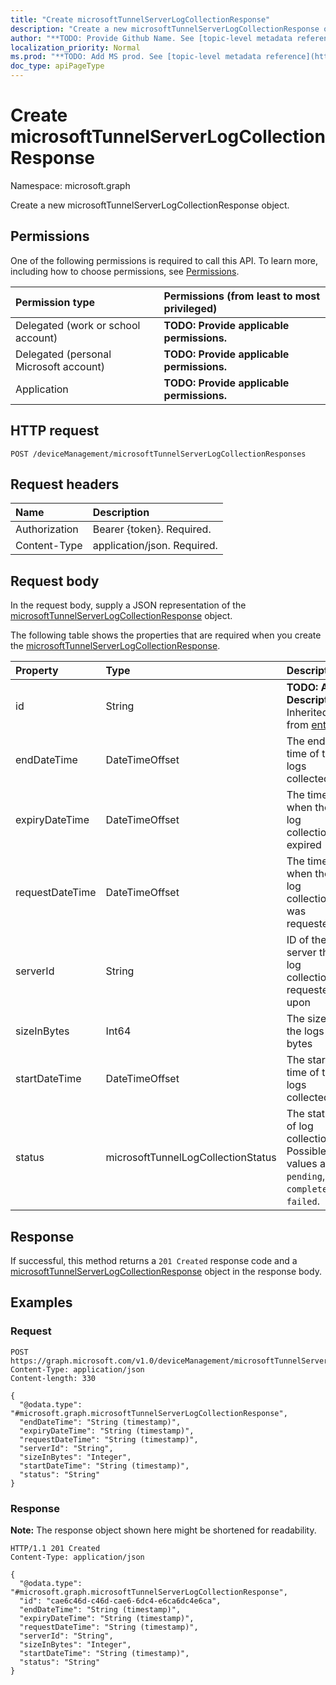 ```yaml
---
title: "Create microsoftTunnelServerLogCollectionResponse"
description: "Create a new microsoftTunnelServerLogCollectionResponse object."
author: "**TODO: Provide Github Name. See [topic-level metadata reference](https://msgo.azurewebsites.net/add/document/guidelines/metadata.html#topic-level-metadata)**"
localization_priority: Normal
ms.prod: "**TODO: Add MS prod. See [topic-level metadata reference](https://msgo.azurewebsites.net/add/document/guidelines/metadata.html#topic-level-metadata)**"
doc_type: apiPageType
---
```


# Create microsoftTunnelServerLogCollectionResponse
Namespace: microsoft.graph



Create a new microsoftTunnelServerLogCollectionResponse object.

## Permissions
One of the following permissions is required to call this API. To learn more, including how to choose permissions, see [Permissions](/graph/permissions-reference).

|Permission type|Permissions (from least to most privileged)|
|:---|:---|
|Delegated (work or school account)|**TODO: Provide applicable permissions.**|
|Delegated (personal Microsoft account)|**TODO: Provide applicable permissions.**|
|Application|**TODO: Provide applicable permissions.**|

## HTTP request

<!-- {
  "blockType": "ignored"
}
-->
``` http
POST /deviceManagement/microsoftTunnelServerLogCollectionResponses
```

## Request headers
|Name|Description|
|:---|:---|
|Authorization|Bearer {token}. Required.|
|Content-Type|application/json. Required.|

## Request body
In the request body, supply a JSON representation of the [microsoftTunnelServerLogCollectionResponse](../resources/microsofttunnelserverlogcollectionresponse.md) object.

The following table shows the properties that are required when you create the [microsoftTunnelServerLogCollectionResponse](../resources/microsofttunnelserverlogcollectionresponse.md).

|Property|Type|Description|
|:---|:---|:---|
|id|String|**TODO: Add Description** Inherited from [entity](../resources/entity.md)|
|endDateTime|DateTimeOffset|The end time of the logs collected|
|expiryDateTime|DateTimeOffset|The time when the log collection is expired|
|requestDateTime|DateTimeOffset|The time when the log collection was requested|
|serverId|String|ID of the server the log collection is requested upon|
|sizeInBytes|Int64|The size of the logs in bytes|
|startDateTime|DateTimeOffset|The start time of the logs collected |
|status|microsoftTunnelLogCollectionStatus|The status of log collection. Possible values are: `pending`, `completed`, `failed`.|



## Response

If successful, this method returns a `201 Created` response code and a [microsoftTunnelServerLogCollectionResponse](../resources/microsofttunnelserverlogcollectionresponse.md) object in the response body.

## Examples

### Request
<!-- {
  "blockType": "request",
  "name": "create_microsofttunnelserverlogcollectionresponse_from_"
}
-->
``` http
POST https://graph.microsoft.com/v1.0/deviceManagement/microsoftTunnelServerLogCollectionResponses
Content-Type: application/json
Content-length: 330

{
  "@odata.type": "#microsoft.graph.microsoftTunnelServerLogCollectionResponse",
  "endDateTime": "String (timestamp)",
  "expiryDateTime": "String (timestamp)",
  "requestDateTime": "String (timestamp)",
  "serverId": "String",
  "sizeInBytes": "Integer",
  "startDateTime": "String (timestamp)",
  "status": "String"
}
```


### Response
**Note:** The response object shown here might be shortened for readability.
<!-- {
  "blockType": "response",
  "truncated": true,
  "@odata.type": "microsoft.graph.microsoftTunnelServerLogCollectionResponse"
}
-->
``` http
HTTP/1.1 201 Created
Content-Type: application/json

{
  "@odata.type": "#microsoft.graph.microsoftTunnelServerLogCollectionResponse",
  "id": "cae6c46d-c46d-cae6-6dc4-e6ca6dc4e6ca",
  "endDateTime": "String (timestamp)",
  "expiryDateTime": "String (timestamp)",
  "requestDateTime": "String (timestamp)",
  "serverId": "String",
  "sizeInBytes": "Integer",
  "startDateTime": "String (timestamp)",
  "status": "String"
}
```

